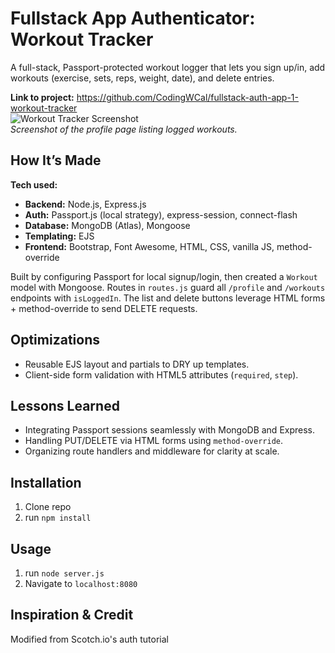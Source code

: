 # Fullstack App Authenticator: Workout Tracker

A full-stack, Passport-protected workout logger that lets you sign up/in, add workouts (exercise, sets, reps, weight, date), and delete entries.

**Link to project:** https://github.com/CodingWCal/fullstack-auth-app-1-workout-tracker  
![Workout Tracker Screenshot](public/img/workout-tracker-screenshot.png)  
*Screenshot of the profile page listing logged workouts.*

## How It’s Made

**Tech used:**  
- **Backend:** Node.js, Express.js  
- **Auth:** Passport.js (local strategy), express-session, connect-flash  
- **Database:** MongoDB (Atlas), Mongoose  
- **Templating:** EJS  
- **Frontend:** Bootstrap, Font Awesome, HTML, CSS, vanilla JS, method-override  

Built by configuring Passport for local signup/login, then created a `Workout` model with Mongoose. Routes in `routes.js` guard all `/profile` and `/workouts` endpoints with `isLoggedIn`. The list and delete buttons leverage HTML forms + method-override to send DELETE requests.

## Optimizations

- Reusable EJS layout and partials to DRY up templates.  
- Client-side form validation with HTML5 attributes (`required`, `step`).  

## Lessons Learned

- Integrating Passport sessions seamlessly with MongoDB and Express.  
- Handling PUT/DELETE via HTML forms using `method-override`.  
- Organizing route handlers and middleware for clarity at scale.

## Installation

1. Clone repo
2. run `npm install`

## Usage

1. run `node server.js`
2. Navigate to `localhost:8080`

## Inspiration & Credit

Modified from Scotch.io's auth tutorial
